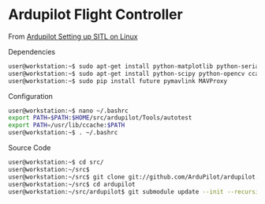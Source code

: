 # Ardupilot Flight Controller

From [Ardupilot Setting up SITL on Linux](http://ardupilot.org/dev/docs/setting-up-sitl-on-linux.html)

Dependencies

```sh
user@workstation:~$ sudo apt-get install python-matplotlib python-serial python-wxgtk3.0 python-wxtools python-lxml
user@workstation:~$ sudo apt-get install python-scipy python-opencv ccache gawk git python-pip python-pexpect
user@workstation:~$ sudo pip install future pymavlink MAVProxy
```

Configuration

```sh
user@workstation:~$ nano ~/.bashrc
export PATH=$PATH:$HOME/src/ardupilot/Tools/autotest
export PATH=/usr/lib/ccache:$PATH
user@workstation:~$ . ~/.bashrc
```

Source Code

```sh
user@workstation:~$ cd src/
user@workstation:~/src$ 
user@workstation:~/src$ git clone git://github.com/ArduPilot/ardupilot.git
user@workstation:~/src$ cd ardupilot
user@workstation:~/src/ardupilot$ git submodule update --init --recursive
```


